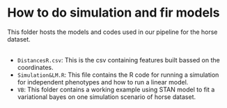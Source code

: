 # How to do simulation and fir models
This folder hosts the models and codes used in our pipeline for the horse dataset.
<br>
<br>
- `DistancesR.csv`: This is the csv containing features built bassed on the coordinates.
- `Simulation&LM.R`: This file contains the R code for running a simulation for independent phenotypes and how to run a linear model.
- `VB`: This folder contains a working example using STAN model to fit a variational bayes on one simulation scenario of horse dataset. 


